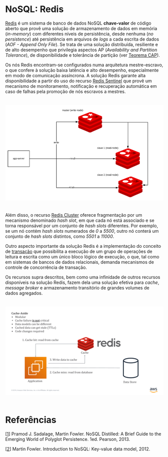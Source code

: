 # NoSQL: Redis

[Redis](https://redis.io/) é um sistema de banco de dados NoSQL **chave-valor** de código aberto que provê uma solução de armazenamento de dados em memória (*in-memory*) com diferentes níveis de persistência, desde nenhuma (*no persistence*) até persistência em arquivos de *logs* a cada escrita de dados (*AOF - Append Only File*). Se trata de uma solução distribuída, resiliente e de alto desempenho que privilegia aspectos AP (*Availability and Partition Tolerance*), de disponibilidade e tolerância de partição (ver [Teorema CAP](https://en.wikipedia.org/wiki/CAP_theorem)).

Os nós Redis encontram-se configurados numa arquitetura mestre-escravo, o que confere à solução baixa latência e alto desempenho, especialmente em modo de comunicação assíncrona. A solução Redis garante alta disponibilidade a partir do uso do recurso [Redis Sentinel](https://redis.io/topics/sentinel) que provê um mecanismo de monitoramento, notificação e recuperação automática em caso de falhas pela promoção de nós escravos a mestres.

<p align="center">
<img width="700" vspace="20" src="images/redisarch.png">
</p>

Além disso, o recurso [Redis Cluster](https://redis.io/topics/cluster-tutorial) oferece fragmentação por um mecanismo denominado *hash slot*, em que cada nó está associado e se torna responsável por um conjunto de *hash slots* diferentes. Por exemplo, se um nó contém *hash slots* numerados de *0* a *5500*, outro nó conterá um conjunto de *hash slots* distintos, como *5501* a *11000*.

Outro aspecto importante da solução Redis é a implementação do conceito de [transação](https://redis.io/topics/transactions) que possibilita a execução de um grupo de operações de leitura e escrita como um único bloco lógico de execução, o que, tal como em sistemas de bancos de dados relacionais, demanda mecanismos de controle de concorrência de transação.

Os recursos supra descritos, bem como uma infinidade de outros recursos disponíveis na solução Redis, fazem dela uma solução efetiva para *cache*, *message broker* e armazenamento transitório de grandes volumes de dados agregados.

<p align="center">
<img width="700" vspace="20" src="images/rediscache.png">
</p>

# Refer&ecirc;ncias

<a name="Sadalage-2013-BOOK"></a>\[[1][1]\] Pramod J. Sadalage, Martin Fowler. NoSQL Distilled: A Brief Guide to the Emerging World of Polyglot Persistence. 1ed. Pearson, 2013.

<a name="Fowler-2012-VIDEO"></a>\[[2][2]\] Martin Fowler. Introduction to NoSQL: Key-value data model, 2012.

[1]: https://doi.org/10.5555/2381014
[2]: https://www.youtube.com/watch?v=qI_g07C_Q5I&t=604s
